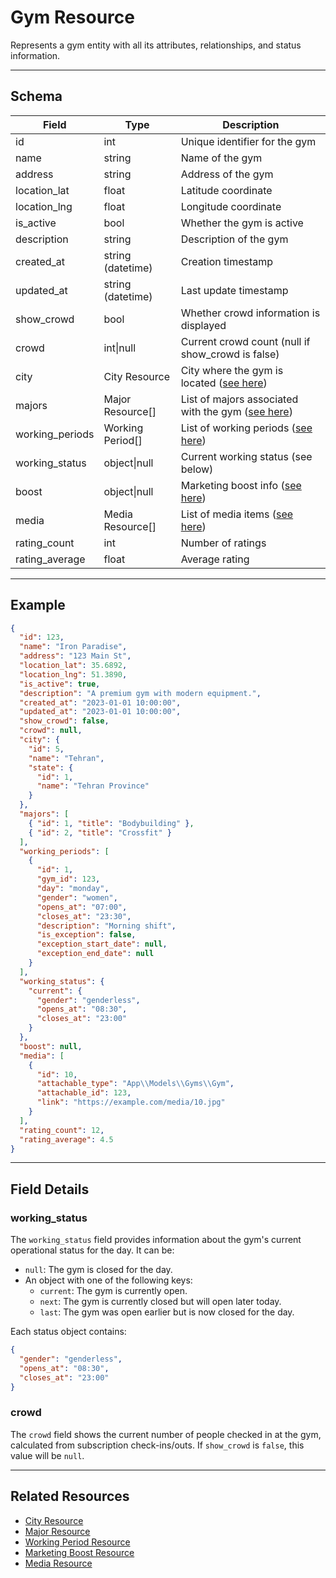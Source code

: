 # Gym Resource

Represents a gym entity with all its attributes, relationships, and status information.


---

## Schema

| Field            | Type                | Description                                                                                 |
|------------------|---------------------|---------------------------------------------------------------------------------------------|
| id               | int                 | Unique identifier for the gym                                                               |
| name             | string              | Name of the gym                                                                            |
| address          | string              | Address of the gym                                                                         |
| location_lat     | float               | Latitude coordinate                                                                        |
| location_lng     | float               | Longitude coordinate                                                                       |
| is_active        | bool                | Whether the gym is active                                                                  |
| description      | string              | Description of the gym                                                                     |
| created_at       | string (datetime)   | Creation timestamp                                                                         |
| updated_at       | string (datetime)   | Last update timestamp                                                                      |
| show_crowd       | bool                | Whether crowd information is displayed                                                     |
| crowd            | int\|null           | Current crowd count (null if show_crowd is false)                                          |
| city             | City Resource       | City where the gym is located ([see here](../admin/cities/city_resource.md))               |
| majors           | Major Resource[]    | List of majors associated with the gym ([see here](../admin/majors/major_resource.md))     |
| working_periods  | Working Period[]    | List of working periods ([see here](working-periods/gym_working_period_resource.md))       |
| working_status   | object\|null        | Current working status (see below)                                                         |
| boost            | object\|null        | Marketing boost info ([see here](../payments/marketing_boost_resource.md))                 |
| media            | Media Resource[]    | List of media items ([see here](../media/media_resource.md))                               |
| rating_count     | int                 | Number of ratings                                                                          |
| rating_average   | float               | Average rating                                                                             |

---

## Example

```json
{
  "id": 123,
  "name": "Iron Paradise",
  "address": "123 Main St",
  "location_lat": 35.6892,
  "location_lng": 51.3890,
  "is_active": true,
  "description": "A premium gym with modern equipment.",
  "created_at": "2023-01-01 10:00:00",
  "updated_at": "2023-01-01 10:00:00",
  "show_crowd": false,
  "crowd": null,
  "city": {
    "id": 5,
    "name": "Tehran",
    "state": {
      "id": 1,
      "name": "Tehran Province"
    }
  },
  "majors": [
    { "id": 1, "title": "Bodybuilding" },
    { "id": 2, "title": "Crossfit" }
  ],
  "working_periods": [
    {
      "id": 1,
      "gym_id": 123,
      "day": "monday",
      "gender": "women",
      "opens_at": "07:00",
      "closes_at": "23:30",
      "description": "Morning shift",
      "is_exception": false,
      "exception_start_date": null,
      "exception_end_date": null
    }
  ],
  "working_status": {
    "current": {
      "gender": "genderless",
      "opens_at": "08:30",
      "closes_at": "23:00"
    }
  },
  "boost": null,
  "media": [
    {
      "id": 10,
      "attachable_type": "App\\Models\\Gyms\\Gym",
      "attachable_id": 123,
      "link": "https://example.com/media/10.jpg"
    }
  ],
  "rating_count": 12,
  "rating_average": 4.5
}
```

---

## Field Details

### working_status
The `working_status` field provides information about the gym's current operational status for the day. It can be:
- `null`: The gym is closed for the day.
- An object with one of the following keys:
  - `current`: The gym is currently open.
  - `next`: The gym is currently closed but will open later today.
  - `last`: The gym was open earlier but is now closed for the day.

Each status object contains:
```json
{
  "gender": "genderless",
  "opens_at": "08:30",
  "closes_at": "23:00"
}
```

### crowd
The `crowd` field shows the current number of people checked in at the gym, calculated from subscription check-ins/outs. If `show_crowd` is `false`, this value will be `null`.

---

## Related Resources
- [City Resource](../admin/cities/city_resource.md)
- [Major Resource](../admin/majors/major_resource.md)
- [Working Period Resource](working-periods/gym_working_period_resource.md)
- [Marketing Boost Resource](../payments/marketing_boost_resource.md)
- [Media Resource](../media/media_resource.md)
